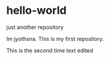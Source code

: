 # hello-world
just another repository


Im jyothsna. This is my first repository.

This is the second time text edited
